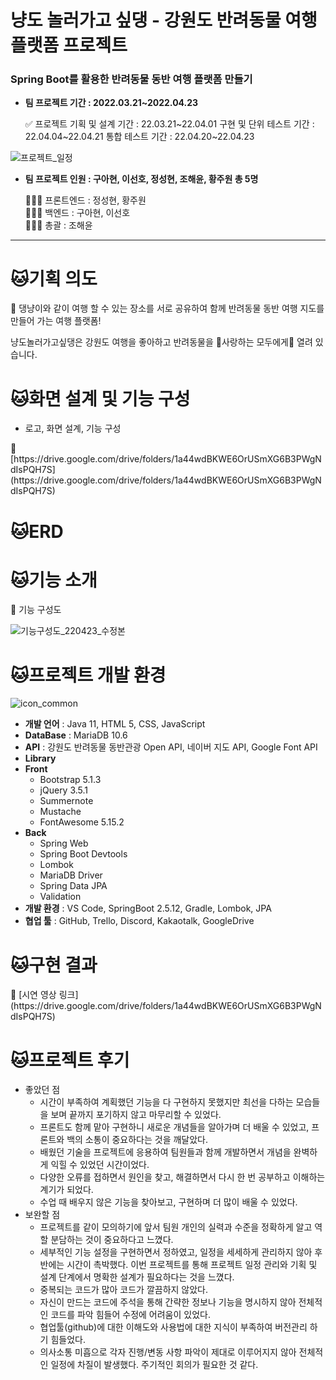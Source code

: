 # 냥도 놀러가고 싶댕 - 강원도 반려동물 여행 플랫폼 프로젝트

### **Spring Boot를 활용한 반려동물 동반 여행 플랫폼 만들기**

- **팀 프로젝트 기간 : 2022.03.21~2022.04.23**
    
    
    <aside>
    ✅ 프로젝트 기획 및 설계 기간 : 22.03.21~22.04.01
    구현 및 단위 테스트 기간 : 22.04.04~22.04.21
    통합 테스트 기간 : 22.04.20~22.04.23

 ![프로젝트_일정](https://user-images.githubusercontent.com/97711613/165016051-44f2cadd-8a17-487b-a67c-f94147474854.png)
    </aside>
    
- **팀 프로젝트 인원 : 구아현, 이선호, 정성현, 조해윤, 황주원 총 5명**
    
    <aside>
    🧑🏻‍💻 프론트엔드 : 정성현, 황주원
    
    </aside>
    
    <aside>
    🧑🏻‍💻 백엔드 : 구아현, 이선호
    
    </aside>
    
    <aside>
    👩🏻‍💻 총괄 : 조해윤
    
    </aside>
    
---

# 🐱기획 의도

<aside>
📌 댕냥이와 같이 여행 할 수 있는 장소를 서로 공유하여
함께 반려동물 동반 여행 지도를 만들어 가는 여행 플랫폼!

냥도놀러가고싶댕은 강원도 여행을 좋아하고
반려동물을 💖사랑하는 모두에게💖 열려 있습니다.

</aside>

# 🐱화면 설계 및 기능 구성

- 로고, 화면 설계, 기능 구성

<aside>
🔗 [https://drive.google.com/drive/folders/1a44wdBKWE6OrUSmXG6B3PWgNdIsPQH7S](https://drive.google.com/drive/folders/1a44wdBKWE6OrUSmXG6B3PWgNdIsPQH7S)

</aside>

# 🐱ERD


# 🐱기능 소개

<aside>
📎 기능 구성도

   ![기능구성도_220423_수정본](https://user-images.githubusercontent.com/97711613/165016032-08105e2b-5418-4c73-965b-918b3c44aee4.png)
</aside>


# 🐱****프로젝트 개발 환경****
![icon_common](https://user-images.githubusercontent.com/97711613/165016044-81994128-1ce7-4c2c-a5f1-ad06197b7f89.png)
- **개발 언어** : Java 11, HTML 5, CSS, JavaScript
- **DataBase** : MariaDB 10.6
- **API** : 강원도 반려동물 동반관광 Open API, 네이버 지도 API, Google Font API
- **Library**
- **Front**
    - Bootstrap 5.1.3
    - jQuery 3.5.1
    - Summernote
    - Mustache
    - FontAwesome 5.15.2
- **Back**
    - Spring Web
    - Spring Boot Devtools
    - Lombok
    - MariaDB Driver
    - Spring Data JPA
    - Validation
- **개발 환경** : VS Code, SpringBoot 2.5.12, Gradle, Lombok, JPA
- **협업 툴** : GitHub, Trello, Discord, Kakaotalk, GoogleDrive

# 🐱구현 결과

<aside>
🔗 [시연 영상 링크](https://drive.google.com/drive/folders/1a44wdBKWE6OrUSmXG6B3PWgNdIsPQH7S)

</aside>

# 🐱****프로젝트 후기****

- 좋았던 점
    - 시간이 부족하여 계획했던 기능을 다 구현하지 못했지만 최선을 다하는 모습들을 보며 끝까지 포기하지 않고 마무리할 수 있었다.
    - 프론트도 함께 맡아 구현하니 새로운 개념들을 알아가며 더 배울 수 있었고, 프론트와 백의 소통이 중요하다는 것을 깨달았다.
    - 배웠던 기술을 프로젝트에 응용하여 팀원들과 함께 개발하면서 개념을 완벽하게 익힐 수 있었던 시간이었다.
    - 다양한 오류를 접하면서 원인을 찾고, 해결하면서 다시 한 번 공부하고 이해하는 계기가 되었다.
    - 수업 때 배우지 않은 기능을 찾아보고, 구현하며 더 많이 배울 수 있었다.
- 보완할 점
    - 프로젝트를 같이 모의하기에 앞서 팀원 개인의 실력과 수준을 정확하게 알고 역할 분담하는 것이 중요하다고 느꼈다.
    - 세부적인 기능 설정을 구현하면서 정하였고, 일정을 세세하게 관리하지 않아 후반에는 시간이 촉박했다. 이번 프로젝트를 통해 프로젝트 일정 관리와 기획 및 설계 단계에서 명확한 설계가 필요하다는 것을 느꼈다.
    - 중복되는 코드가 많아 코드가 깔끔하지 않았다.
    - 자신이 만드는 코드에 주석을 통해 간략한 정보나 기능을 명시하지 않아  전체적인 코드를 파악 힘들어 수정에 어려움이 있었다.
    - 협업툴(github)에 대한 이해도와 사용법에 대한 지식이 부족하여 버전관리 하기 힘들었다.
    - 의사소통 미흡으로 각자 진행/변동 사항 파악이 제대로 이루어지지 않아 전체적인 일정에 차질이 발생했다. 주기적인 회의가 필요한 것 같다.